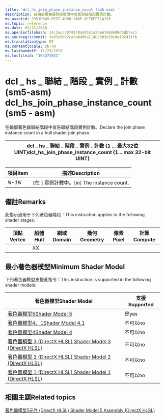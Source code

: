 ```yaml
---
title: 'dcl_hs_join_phase_instance_count (sm5-asm) '
description: 在輪廓著色器聯結階段中宣告聯結階段實例計數。
ms.assetid: 9951B849-0537-4D08-9ADE-8CF6FF51A193
ms.topic: reference
ms.date: 05/31/2018
ms.openlocfilehash: 34c3acc7074170ab4561a54e67668698d58b7ac1
ms.sourcegitcommit: fe03c5d92ca6a0d66a114b2303e99c0a19241ffb
ms.translationtype: MT
ms.contentlocale: zh-TW
ms.lasthandoff: 11/20/2019
ms.locfileid: "104373931"
---
```

# <a name="dcl_hs_join_phase_instance_count-sm5---asm"></a><span data-ttu-id="fa923-103">dcl \_ hs \_ 聯結 \_ 階段 \_ 實例 \_ 計數 (sm5-asm) </span><span class="sxs-lookup"><span data-stu-id="fa923-103">dcl\_hs\_join\_phase\_instance\_count (sm5 - asm)</span></span>

<span data-ttu-id="fa923-104">在輪廓著色器聯結階段中宣告聯結階段實例計數。</span><span class="sxs-lookup"><span data-stu-id="fa923-104">Declare the join phase instance count in a hull shader join phase.</span></span>



| <span data-ttu-id="fa923-105">dcl \_ hs \_ 聯結 \_ 階段 \_ 實例 \_ 計數 {1 ... 最大32位 UINT}</span><span class="sxs-lookup"><span data-stu-id="fa923-105">dcl\_hs\_join\_phase\_instance\_count {1... max 32-bit UINT}</span></span> |
|--------------------------------------------------------------|



 



| <span data-ttu-id="fa923-106">項目</span><span class="sxs-lookup"><span data-stu-id="fa923-106">Item</span></span>                                                   | <span data-ttu-id="fa923-107">描述</span><span class="sxs-lookup"><span data-stu-id="fa923-107">Description</span></span>                           |
|--------------------------------------------------------|---------------------------------------|
| <span data-ttu-id="fa923-108"><span id="N"></span><span id="n"></span>*N-1*</span><span class="sxs-lookup"><span data-stu-id="fa923-108"><span id="N"></span><span id="n"></span>*N*</span></span><br/> | <span data-ttu-id="fa923-109">\[在 \] 實例計數中。</span><span class="sxs-lookup"><span data-stu-id="fa923-109">\[in\] The instance count.</span></span><br/> |



 

## <a name="remarks"></a><span data-ttu-id="fa923-110">備註</span><span class="sxs-lookup"><span data-stu-id="fa923-110">Remarks</span></span>

<span data-ttu-id="fa923-111">此指示適用于下列著色器階段：</span><span class="sxs-lookup"><span data-stu-id="fa923-111">This instruction applies to the following shader stages:</span></span>



| <span data-ttu-id="fa923-112">頂點</span><span class="sxs-lookup"><span data-stu-id="fa923-112">Vertex</span></span> | <span data-ttu-id="fa923-113">船體</span><span class="sxs-lookup"><span data-stu-id="fa923-113">Hull</span></span> | <span data-ttu-id="fa923-114">網域</span><span class="sxs-lookup"><span data-stu-id="fa923-114">Domain</span></span> | <span data-ttu-id="fa923-115">幾何</span><span class="sxs-lookup"><span data-stu-id="fa923-115">Geometry</span></span> | <span data-ttu-id="fa923-116">像素</span><span class="sxs-lookup"><span data-stu-id="fa923-116">Pixel</span></span> | <span data-ttu-id="fa923-117">計算</span><span class="sxs-lookup"><span data-stu-id="fa923-117">Compute</span></span> |
|--------|------|--------|----------|-------|---------|
|        | <span data-ttu-id="fa923-118">X</span><span class="sxs-lookup"><span data-stu-id="fa923-118">X</span></span>    |        |          |       |         |



 

## <a name="minimum-shader-model"></a><span data-ttu-id="fa923-119">最小著色器模型</span><span class="sxs-lookup"><span data-stu-id="fa923-119">Minimum Shader Model</span></span>

<span data-ttu-id="fa923-120">下列著色器模型支援此指令：</span><span class="sxs-lookup"><span data-stu-id="fa923-120">This instruction is supported in the following shader models:</span></span>



| <span data-ttu-id="fa923-121">著色器模型</span><span class="sxs-lookup"><span data-stu-id="fa923-121">Shader Model</span></span>                                              | <span data-ttu-id="fa923-122">支援</span><span class="sxs-lookup"><span data-stu-id="fa923-122">Supported</span></span> |
|-----------------------------------------------------------|-----------|
| [<span data-ttu-id="fa923-123">著色器模型5</span><span class="sxs-lookup"><span data-stu-id="fa923-123">Shader Model 5</span></span>](d3d11-graphics-reference-sm5.md)        | <span data-ttu-id="fa923-124">是</span><span class="sxs-lookup"><span data-stu-id="fa923-124">yes</span></span>       |
| [<span data-ttu-id="fa923-125">著色器模型4。1</span><span class="sxs-lookup"><span data-stu-id="fa923-125">Shader Model 4.1</span></span>](dx-graphics-hlsl-sm4.md)              | <span data-ttu-id="fa923-126">不可以</span><span class="sxs-lookup"><span data-stu-id="fa923-126">no</span></span>        |
| [<span data-ttu-id="fa923-127">著色器模型4</span><span class="sxs-lookup"><span data-stu-id="fa923-127">Shader Model 4</span></span>](dx-graphics-hlsl-sm4.md)                | <span data-ttu-id="fa923-128">不可以</span><span class="sxs-lookup"><span data-stu-id="fa923-128">no</span></span>        |
| [<span data-ttu-id="fa923-129">著色器模型 3 (DirectX HLSL) </span><span class="sxs-lookup"><span data-stu-id="fa923-129">Shader Model 3 (DirectX HLSL)</span></span>](dx-graphics-hlsl-sm3.md) | <span data-ttu-id="fa923-130">不可以</span><span class="sxs-lookup"><span data-stu-id="fa923-130">no</span></span>        |
| [<span data-ttu-id="fa923-131">著色器模型 2 (DirectX HLSL) </span><span class="sxs-lookup"><span data-stu-id="fa923-131">Shader Model 2 (DirectX HLSL)</span></span>](dx-graphics-hlsl-sm2.md) | <span data-ttu-id="fa923-132">不可以</span><span class="sxs-lookup"><span data-stu-id="fa923-132">no</span></span>        |
| [<span data-ttu-id="fa923-133">著色器模型 1 (DirectX HLSL) </span><span class="sxs-lookup"><span data-stu-id="fa923-133">Shader Model 1 (DirectX HLSL)</span></span>](dx-graphics-hlsl-sm1.md) | <span data-ttu-id="fa923-134">不可以</span><span class="sxs-lookup"><span data-stu-id="fa923-134">no</span></span>        |



 

## <a name="related-topics"></a><span data-ttu-id="fa923-135">相關主題</span><span class="sxs-lookup"><span data-stu-id="fa923-135">Related topics</span></span>

<dl> <dt>

[<span data-ttu-id="fa923-136">著色器模型5元件 (DirectX HLSL) </span><span class="sxs-lookup"><span data-stu-id="fa923-136">Shader Model 5 Assembly (DirectX HLSL)</span></span>](shader-model-5-assembly--directx-hlsl-.md)
</dt> </dl>

 

 





